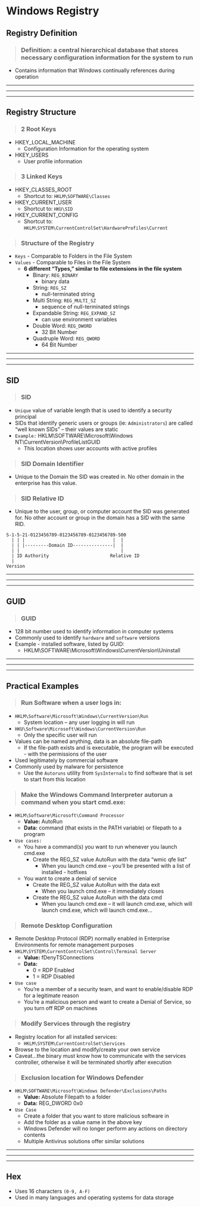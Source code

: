 # Windows Registry

## **Registry Definition**
> ### **Definition:** a central hierarchical database that stores necessary configuration information for the system to run
- Contains information that Windows continually references during operation

---
---
---

## **Registry Structure**

> ### **2 Root Keys**
- HKEY_LOCAL_MACHINE
    - Configuration Information for the operating system
- HKEY_USERS
    - User profile information

> ### **3 Linked Keys**
- HKEY_CLASSES_ROOT
    - Shortcut to: `HKLM\SOFTWARE\Classes`
- HKEY_CURRENT_USER
    - Shortcut to: `HKU\SID`
- HKEY_CURRENT_CONFIG
    - Shortcut to: `HKLM\SYSTEM\CurrentControlSet\HardwareProfiles\Current`

> ### **Structure of the Registry**
- `Keys` - Comparable to Folders in the File System
- `Values` - Comparable to Files in the File System
    - **6 different “Types,” similar to file extensions in the file system**
        - Binary: `REG_BINARY `
            - binary data
        - String: `REG_SZ `
            - null-terminated string
        - Multi String: `REG_MULTI_SZ `
            - sequence of null-terminated strings
        - Expandable String: `REG_EXPAND_SZ `
            - can use environment variables
        - Double Word: `REG_DWORD`
            - 32 Bit Number
        - Quadruple Word: `REG_QWORD`
            - 64 Bit Number

---
---
---

## **SID**

> ### **SID**
- `Unique` value of variable length that is used to identify a security principal 
- SIDs that identify generic users or groups (ie: `Administrators`) are called “well known SIDs” – their values are static
- `Example:` HKLM\SOFTWARE\Microsoft\Windows NT\CurrentVersion\ProfileListGUID 
    - This location shows user accounts with active profiles

> ### **SID Domain Identifier**
- Unique to the Domain the SID was created in. No other domain in the enterprise has this value.

> ### **SID Relative ID**
- Unique to the user, group, or computer account the SID was generated for. No other account or group in the domain has a SID with the same RID.

```Text
S-1-5-21-0123456789-0123456789-0123456789-500
  | | |                                 |  |
  | | |---------Domain ID---------------|  |
  | |                                      |
  | ID Authority                       Relative ID
  |
Version
```

---
---
---

## **GUID**

> ### **GUID**
- 128 bit number used to identify information in computer systems
- Commonly used to identify `hardware` and `software` versions
- Example - installed software, listed by GUID:
    - HKLM\SOFTWARE\Microsoft\Windows\CurrentVersion\Uninstall

---
---
---

## **Practical Examples**

> ### **Run Software when a user logs in:**
- `HKLM\Software\Microsoft\Windows\CurrentVersion\Run`
    - System location – any user logging in will run
- `HKU\Software\Microsoft\Windows\CurrentVersion\Run`
    - Only the specific user will run
- Values can be named anything, data is an absolute file-path
    - If the file-path exists and is executable, the program will be executed - with the permissions of the user
- Used legitimately by commercial software
- Commonly used by malware for persistence
    - Use the `Autoruns` utility from `SysInternals` to find software that is set to start from this location

> ### **Make the Windows Command Interpreter autorun a command when you start cmd.exe:**
- `HKLM\Software\Microsoft\Command Processor`
    - **Value:** AutoRun
    - **Data:** command (that exists in the PATH variable) or filepath to a program
- `Use cases:`
    - You have a command(s) you want to run whenever you launch cmd.exe
        - Create the REG_SZ value AutoRun with the data “wmic qfe list”
            - When you launch cmd.exe – you’ll be presented with a list of installed - hotfixes
    - You want to create a denial of service
        - Create the REG_SZ value AutoRun with the data exit
            - When you launch cmd.exe – it immediately closes
        - Create the REG_SZ value AutoRun with the data cmd
            - When you launch cmd.exe – it will launch cmd.exe, which will launch cmd.exe, which will launch cmd.exe…

> ### **Remote Desktop Configuration**
- Remote Desktop Protocol (RDP) normally enabled in Enterprise Environments for remote management purposes
- `HKLM\SYSTEM\CurrentControlSet\Control\Terminal Server`
    - **Value:** fDenyTSConnections
    - **Data:**
        - 0 = RDP Enabled
        - 1 = RDP Disabled
- `Use case`
    - You’re a member of a security team, and want to enable/disable RDP for a legitimate reason
    - You’re a malicious person and want to create a Denial of Service, so you turn off RDP on machines

> ### **Modify Services through the registry**
- Registry location for all installed services:
    - `HKLM\SYSTEM\CurrentControlSet\Services`
- Browse to the location and modify/create your own service
- Caveat…the binary must know how to communicate with the services controller, otherwise it will be terminated shortly after execution

> ### **Exclusion location for Windows Defender**
- `HKLM\SOFTWARE\Microsoft\Windows Defender\Exclusions\Paths`
    - **Value:** Absolute Filepath to a folder
    - **Data:** REG_DWORD 0x0
- `Use Case`
    - Create a folder that you want to store malicious software in
    - Add the folder as a value name in the above key
    - Windows Defender will no longer perform any actions on directory contents
    - Multiple Antivirus solutions offer similar solutions


---
---
---
## **Hex**
- Uses 16 characters `(0-9, A-F)`
- Used in many languages and operating systems for data storage
